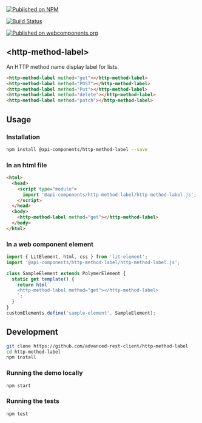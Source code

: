 [![Published on NPM](https://img.shields.io/npm/v/@api-components/http-method-label.svg)](https://www.npmjs.com/package/@api-components/http-method-label)

[![Build Status](https://travis-ci.com/advanced-rest-client/http-method-label.svg)](https://travis-ci.com/advanced-rest-client/http-method-label)

[![Published on webcomponents.org](https://img.shields.io/badge/webcomponents.org-published-blue.svg)](https://www.webcomponents.org/element/advanced-rest-client/http-method-label)

## &lt;http-method-label&gt;

An HTTP method name display label for lists.

```html
<http-method-label method="get"></http-method-label>
<http-method-label method="POST"></http-method-label>
<http-method-label method="Put"></http-method-label>
<http-method-label method="delete"></http-method-label>
<http-method-label method="patch"></http-method-label>
```

## Usage

### Installation

```sh
npm install @api-components/http-method-label --save
```

### In an html file

```html
<html>
  <head>
    <script type="module">
      import '@api-components/http-method-label/http-method-label.js';
    </script>
  </head>
  <body>
    <http-method-label method="get"></http-method-label>
  </body>
</html>
```

### In a web component element

```js
import { LitElement, html, css } from 'lit-element';
import '@api-components/http-method-label/http-method-label.js';

class SampleElement extends PolymerElement {
  static get template() {
    return html`
    <http-method-label method="get"></http-method-label>
    `;
  }
}
customElements.define('sample-element', SampleElement);
```

## Development

```sh
git clone https://github.com/advanced-rest-client/http-method-label
cd http-method-label
npm install
```

### Running the demo locally

```sh
npm start
```

### Running the tests

```sh
npm test
```
